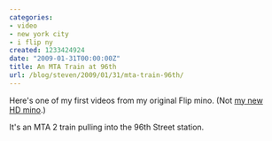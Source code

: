```yaml
---
categories:
- video
- new york city
- i flip ny
created: 1233424924
date: "2009-01-31T00:00:00Z"
title: An MTA Train at 96th
url: /blog/steven/2009/01/31/mta-train-96th/
---
```

<!--more-->
<p>Here's one of my first videos from my original Flip mino. (Not <a href="http://www.grenadesandwich.com/node/4">my new HD&nbsp;mino</a>.)</p>

<p>It's an MTA&nbsp;2 train pulling into the 96th Street station.</p>
